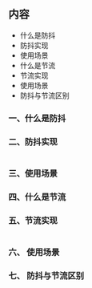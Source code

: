 ## 内容

- 什么是防抖
- 防抖实现
- 使用场景
- 什么是节流
- 节流实现
- 使用场景
- 防抖与节流区别

### 一、什么是防抖

### 二、防抖实现

```

```

### 三、使用场景

### 四、什么是节流

### 五、节流实现

```

```

### 六、 使用场景

### 七、 防抖与节流区别
